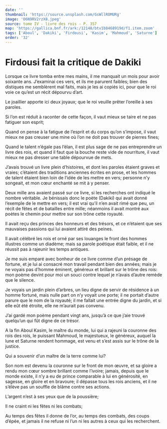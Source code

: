 ```yaml
---
date: ''
thumbnail: 'https://source.unsplash.com/GsWllROMURg'
image: 'O6N9RV2rzX8.jpeg'
source: tome IV - livre des rois - P. 357
map: 'https://gallica.bnf.fr/ark:/12148/btv1b8468919d/f1.item.zoom'
tags: ['Aboul', 'Dakiki', 'Firdousi', 'Kasim', 'Mahmoud', 'Saturne']
order: '32'
---
```


# Firdousi fait la critique de Dakiki

Lorsque ce livre tomba entre mes mains, il me manquait un mois pour avoir soixante ans. J’examinai ces vers, et ils me parurent faibles; bien des distiques me semblèrent mal faits, mais je les ai copiés ici, pour que le roi voie ce qu’est un récit dépourvu d’art.

Le joaillier apporte ici deux joyaux; que le roi veuille prêter l’oreille à ses paroles.

Si l’on est réduit à raconter de cette façon, il vaut mieux se taire et ne pas fatiguer son esprit;

Quand on pense à la fatigue de l’esprit et du corps qu’on s’impose, il vaut mieux ne pas creuser une mine où l’on ne doit pas trouver de pierres fines;

Quand le talent n’égale pas l’élan, il est plus sage de ne pas entreprendre un livre des rois, et quand il faut que la bouche reste vide de nourriture, il vaut mieux ne pas dresser une table dépourvue de mets.

J’avais trouvé un livre plein d’histoires, et dont les paroles étaient graves et vraies; c’étaient des traditions anciennes écrites en prose, et les hommes de talent étaient bien loin de l’idée de les mettre en vers; personne n’y songeait, et mon cœur enchanté se mit à y penser.

Deux mille ans avaient passé sur ce livre, si les recherches ont indiqué le nombre véritable. Je bénissais donc le poète (Dakiki) qui avait donné l’exemple de le mettre en vers; il est vrai qu’il n’en avait rimé que peu, un récit de fêtes et de batailles entre mille; néanmoins il avait montré aux poètes le chemin pour mettre sur son trône cette royauté.

Il avait reçu des princes des honneurs et des trésors, et ce n’étaient que ses mauvaises passions qui lui avaient attiré des peines.

Il avait célébré les rois et orné par ses louanges le front des hommes illustres comme un diadème; mais sa parole poétique était faible, et il ne réussit pas à rajeunir les temps antiques.

Je me suis emparé avec bonheur de ce livre comme d’un présage de fortune, et je lui ai consacré mon travail pendant bien des années; mais je ne voyais pas d’homme éminent, généreux et brillant sur le trône des rois: mon poème devint pour moi un souci contre lequel je n’avais d’autre remède que le silence.

Je voyais un jardin plein d’arbres, un lieu digne de servir de résidence à un homme fortuné, mais nulle part on n’y voyait une porte; il ne portait d’autre parure que le nom de la royauté; il me fallait une entrée digne du jardin, et si elle eût été étroite, elle ne m’aurait pas convenu.

J’ai gardé mon poème pendant vingt ans, jusqu’à ce que j’aie trouvé quelqu’un qui fût digne de ce trésor.

A la fin Aboul Kasim, le maître du monde, lui qui a rajeuni la couronne des rois des rois, le puissant Mahmoud, le majestueux, le généreux, auquel la lune et Saturne rendent hommage, est venu et s’est assis sur le trône de la justice.

Qui a souvenir d’un maître de la terre comme lui?

Son nom est devenu la couronne sur le front de mon œuvre, et sa gloire a rendu mon cœur sombre brillant comme l’ivoire; jamais, depuis que le monde existe, il n’y a eu de prince comparable à lui en générosité, en sagesse, en gloire et en bravoure; il dépasse tous les rois anciens, et il ne s’élève pas un souffle de blâme contre ses actions.

L’argent n’est à ses yeux que de la poussière;

Il ne craint ni les fêtes ni les combats;

Au temps des fêtes il donne de l’or, au temps des combats, des coups d’épée, et jamais il ne refuse ni l’un ni les autres à ceux qui les recherchent.
